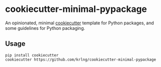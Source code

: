 cookiecutter-minimal-pypackage
==============================

An opinionated, minimal [cookiecutter](https://github.com/audreyr/cookiecutter) template for Python packages, and some guidelines for Python packaging.

Usage
-----

    pip install cookiecutter
    cookiecutter https://github.com/krlng/cookiecutter-minimal-pypackage
